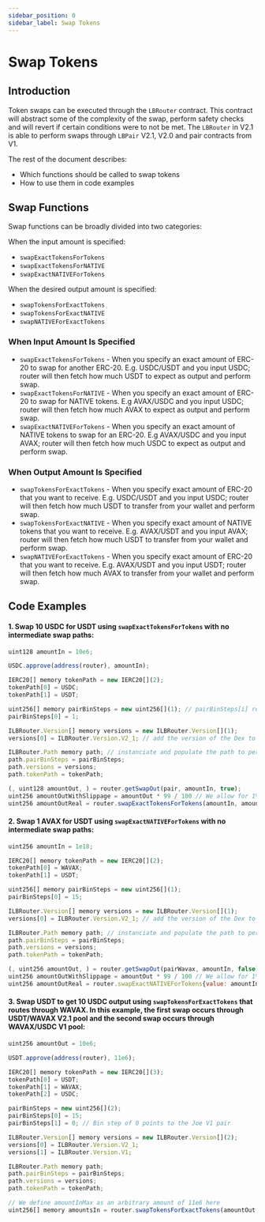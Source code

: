 ```yaml
---
sidebar_position: 0
sidebar_label: Swap Tokens
---
```


# Swap Tokens

## Introduction

Token swaps can be executed through the `LBRouter` contract. This contract will abstract some of the complexity of the swap, perform safety checks and will revert if certain conditions were to not be met. The `LBRouter` in V2.1 is able to perform swaps through `LBPair` V2.1, V2.0 and pair contracts from V1.

The rest of the document describes:

- Which functions should be called to swap tokens
- How to use them in code examples

## Swap Functions

Swap functions can be broadly divided into two categories:

When the input amount is specified:

- `swapExactTokensForTokens`
- `swapExactTokensForNATIVE`
- `swapExactNATIVEForTokens`

When the desired output amount is specified:

- `swapTokensForExactTokens`
- `swapTokensForExactNATIVE`
- `swapNATIVEForExactTokens`

### When Input Amount Is Specified

- `swapExactTokensForTokens` - When you specify an exact amount of ERC-20 to swap for another ERC-20. E.g. USDC/USDT and you input USDC; router will then fetch how much USDT to expect as output and perform swap.
- `swapExactTokensForNATIVE` - When you specify an exact amount of ERC-20 to swap for NATIVE tokens. E.g AVAX/USDC and you input USDC; router will then fetch how much AVAX to expect as output and perform swap.
- `swapExactNATIVEForTokens` - When you specify an exact amount of NATIVE tokens to swap for an ERC-20. E.g AVAX/USDC and you input AVAX; router will then fetch how much USDC to expect as output and perform swap.

### When Output Amount Is Specified

- `swapTokensForExactTokens` - When you specify exact amount of ERC-20 that you want to receive. E.g. USDC/USDT and you input USDC; router will then fetch how much USDT to transfer from your wallet and perform swap.
- `swapTokensForExactNATIVE` - When you specify exact amount of NATIVE tokens that you want to receive. E.g. AVAX/USDT and you input AVAX; router will then fetch how much USDT to transfer from your wallet and perform swap.
- `swapNATIVEForExactTokens` - When you specify exact amount of ERC-20 that you want to receive. E.g. AVAX/USDT and you input USDT; router will then fetch how much AVAX to transfer from your wallet and perform swap.

## Code Examples

#### 1. Swap 10 USDC for USDT using `swapExactTokensForTokens` with no intermediate swap paths:

```js
uint128 amountIn = 10e6;

USDC.approve(address(router), amountIn);

IERC20[] memory tokenPath = new IERC20[](2);
tokenPath[0] = USDC;
tokenPath[1] = USDT;

uint256[] memory pairBinSteps = new uint256[](1); // pairBinSteps[i] refers to the bin step for the market (x, y) where tokenPath[i] = x and tokenPath[i+1] = y
pairBinSteps[0] = 1;

ILBRouter.Version[] memory versions = new ILBRouter.Version[](1);
versions[0] = ILBRouter.Version.V2_1; // add the version of the Dex to perform the swap on

ILBRouter.Path memory path; // instanciate and populate the path to perform the swap.
path.pairBinSteps = pairBinSteps;
path.versions = versions;
path.tokenPath = tokenPath;

(, uint128 amountOut, ) = router.getSwapOut(pair, amountIn, true);
uint256 amountOutWithSlippage = amountOut * 99 / 100 // We allow for 1% slippage
uint256 amountOutReal = router.swapExactTokensForTokens(amountIn, amountOutWithSlippage, path, to, block.timestamp + 1);
```

#### 2. Swap 1 AVAX for USDT using `swapExactNATIVEForTokens` with no intermediate swap paths:

```js
uint256 amountIn = 1e18;

IERC20[] memory tokenPath = new IERC20[](2);
tokenPath[0] = WAVAX;
tokenPath[1] = USDT;

uint256[] memory pairBinSteps = new uint256[](1);
pairBinSteps[0] = 15;

ILBRouter.Version[] memory versions = new ILBRouter.Version[](1);
versions[0] = ILBRouter.Version.V2_1; // add the version of the Dex to perform the swap on

ILBRouter.Path memory path; // instanciate and populate the path to perform the swap.
path.pairBinSteps = pairBinSteps;
path.versions = versions;
path.tokenPath = tokenPath;

(, uint256 amountOut, ) = router.getSwapOut(pairWavax, amountIn, false);
uint256 amountOutWithSlippage = amountOut * 99 / 100 // We allow for 1% slippage
uint256 amountOutReal = router.swapExactNATIVEForTokens{value: amountIn}(amountOutWithSlippage, path, to, block.timestamp + 1);
```

#### 3. Swap USDT to get 10 USDC output using `swapTokensForExactTokens` that routes through WAVAX. In this example, the first swap occurs through USDT/WAVAX V2.1 pool and the second swap occurs through WAVAX/USDC V1 pool:

```js
uint256 amountOut = 10e6;

USDT.approve(address(router), 11e6);

IERC20[] memory tokenPath = new IERC20[](3);
tokenPath[0] = USDT;
tokenPath[1] = WAVAX;
tokenPath[2] = USDC;

pairBinSteps = new uint256[](2);
pairBinSteps[0] = 15;
pairBinSteps[1] = 0; // Bin step of 0 points to the Joe V1 pair

ILBRouter.Version[] memory versions = new ILBRouter.Version[](2);
versions[0] = ILBRouter.Version.V2_1;
versions[1] = ILBRouter.Version.V1;

ILBRouter.Path memory path;
path.pairBinSteps = pairBinSteps;
path.versions = versions;
path.tokenPath = tokenPath;

// We define amountInMax as an arbitrary amount of 11e6 here
uint256[] memory amountsIn = router.swapTokensForExactTokens(amountOut, 11e6, path, to, block.timestamp + 1);
```

